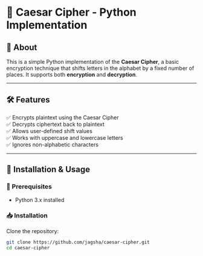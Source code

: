 # 🔐 Caesar Cipher - Python Implementation  

## 📖 About  
This is a simple Python implementation of the **Caesar Cipher**, a basic encryption technique that shifts letters in the alphabet by a fixed number of places. It supports both **encryption** and **decryption**.

---

## 🛠 Features  
✅ Encrypts plaintext using the Caesar Cipher  
✅ Decrypts ciphertext back to plaintext  
✅ Allows user-defined shift values  
✅ Works with uppercase and lowercase letters  
✅ Ignores non-alphabetic characters  

---

## 🚀 Installation & Usage  

### 🔧 Prerequisites  
- Python 3.x installed  

### 📥 Installation  
Clone the repository:  
```sh
git clone https://github.com/jagsha/caesar-cipher.git
cd caesar-cipher
